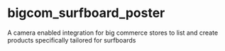 # bigcom_surfboard_poster

A camera enabled integration for big commerce stores to list and create products specifically tailored for surfboards
